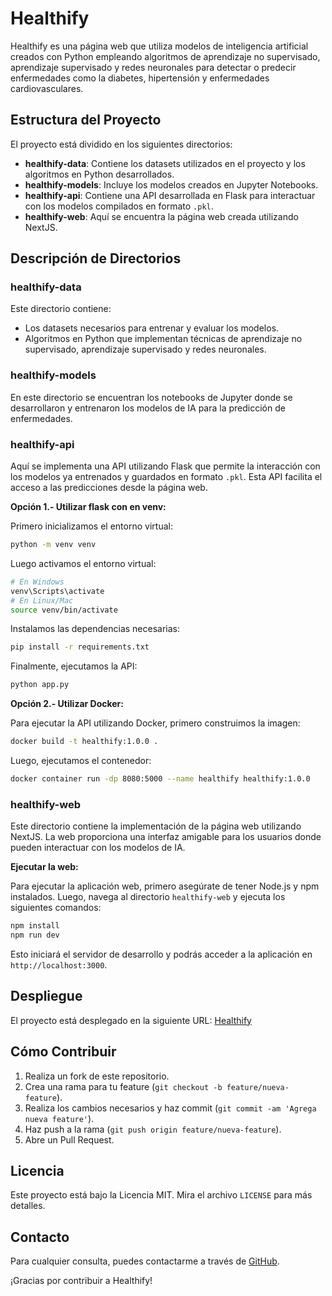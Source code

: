 # Healthify

Healthify es una página web que utiliza modelos de inteligencia artificial creados con Python empleando algoritmos de aprendizaje no supervisado, aprendizaje supervisado y redes neuronales para detectar o predecir enfermedades como la diabetes, hipertensión y enfermedades cardiovasculares.

## Estructura del Proyecto

El proyecto está dividido en los siguientes directorios:

- **healthify-data**: Contiene los datasets utilizados en el proyecto y los algoritmos en Python desarrollados.
- **healthify-models**: Incluye los modelos creados en Jupyter Notebooks.
- **healthify-api**: Contiene una API desarrollada en Flask para interactuar con los modelos compilados en formato `.pkl`.
- **healthify-web**: Aquí se encuentra la página web creada utilizando NextJS.

## Descripción de Directorios

### healthify-data

Este directorio contiene:

- Los datasets necesarios para entrenar y evaluar los modelos.
- Algoritmos en Python que implementan técnicas de aprendizaje no supervisado, aprendizaje supervisado y redes neuronales.

### healthify-models

En este directorio se encuentran los notebooks de Jupyter donde se desarrollaron y entrenaron los modelos de IA para la predicción de enfermedades.

### healthify-api

Aquí se implementa una API utilizando Flask que permite la interacción con los modelos ya entrenados y guardados en formato `.pkl`. Esta API facilita el acceso a las predicciones desde la página web.

**Opción 1.- Utilizar flask con en venv:**

Primero inicializamos el entorno virtual:

```bash
python -m venv venv
```

Luego activamos el entorno virtual:

```bash
# En Windows
venv\Scripts\activate
# En Linux/Mac
source venv/bin/activate
```

Instalamos las dependencias necesarias:

```bash
pip install -r requirements.txt
```

Finalmente, ejecutamos la API:

```bash
python app.py
```

**Opción 2.- Utilizar Docker:**

Para ejecutar la API utilizando Docker, primero construimos la imagen:

```bash
docker build -t healthify:1.0.0 .
```

Luego, ejecutamos el contenedor:

```bash
docker container run -dp 8080:5000 --name healthify healthify:1.0.0
```

### healthify-web

Este directorio contiene la implementación de la página web utilizando NextJS. La web proporciona una interfaz amigable para los usuarios donde pueden interactuar con los modelos de IA.

**Ejecutar la web:**

Para ejecutar la aplicación web, primero asegúrate de tener Node.js y npm instalados. Luego, navega al directorio `healthify-web` y ejecuta los siguientes comandos:

```bash
npm install
npm run dev
```

Esto iniciará el servidor de desarrollo y podrás acceder a la aplicación en `http://localhost:3000`.

## Despliegue

El proyecto está desplegado en la siguiente URL: [Healthify](https://healthify-three.vercel.app/)

## Cómo Contribuir

1. Realiza un fork de este repositorio.
2. Crea una rama para tu feature (`git checkout -b feature/nueva-feature`).
3. Realiza los cambios necesarios y haz commit (`git commit -am 'Agrega nueva feature'`).
4. Haz push a la rama (`git push origin feature/nueva-feature`).
5. Abre un Pull Request.

## Licencia

Este proyecto está bajo la Licencia MIT. Mira el archivo `LICENSE` para más detalles.

## Contacto

Para cualquier consulta, puedes contactarme a través de [GitHub](https://github.com/chicho69-cesar).

¡Gracias por contribuir a Healthify!
